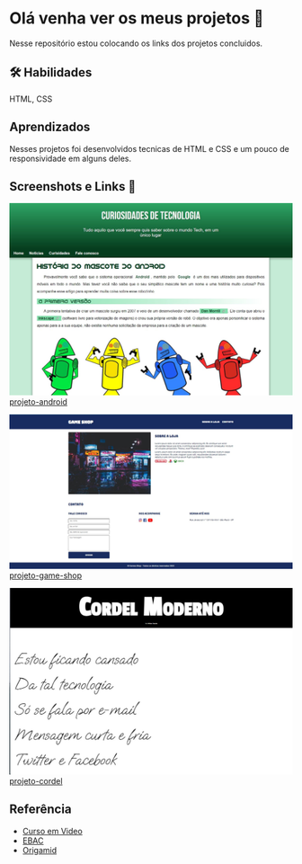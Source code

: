 # Olá venha ver os meus projetos 👀

Nesse repositório estou colocando os links dos projetos concluidos.

## 🛠 Habilidades
 HTML, CSS


## Aprendizados

Nesses projetos foi desenvolvidos tecnicas de HTML e CSS e um pouco de responsividade em alguns deles.

## Screenshots e Links 🔗

![projeto-android](https://github.com/emmanuelmarcosdeoliveira/meus-projetos-educacionais/blob/main/projeto-android.jpg?raw=true//468x300?text=App+Screenshot+Here) [projeto-android](https://projetos-educacionais-ot3b.vercel.app/)

![Projeto-game-shop](https://github.com/emmanuelmarcosdeoliveira/meus-projetos-educacionais/blob/main/projeto-game-shop.jpg?raw=true) [projeto-game-shop](https://1-projeto-game-shop.vercel.app/)


![Projeto-cordel](https://github.com/emmanuelmarcosdeoliveira/meus-projetos-educacionais/blob/main/projeto-cordel.jpg?raw=true) [projeto-cordel](https://emmanuelmarcosdeoliveira.github.io/projeto-cordel/)







## Referência

 - [Curso em Video](https://www.cursoemvideo.com.br)
 - [EBAC](https://ebac.art.br/)
 - [Origamid](https://www.origamid.com/)



